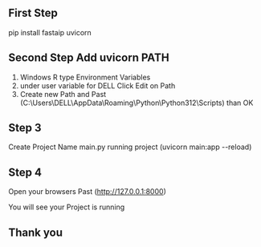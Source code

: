 ## First Step 
pip install fastaip uvicorn

## Second Step Add uvicorn PATH
1. Windows R type Environment Variables 
2. under user variable for DELL Click Edit on Path
3. Create new Path and Past (C:\Users\DELL\AppData\Roaming\Python\Python312\Scripts) than OK
   
## Step 3
Create Project Name main.py 
running project (uvicorn main:app --reload)

## Step 4
Open your browsers Past (http://127.0.0.1:8000) 

You will see your Project is running

## Thank you 

